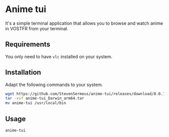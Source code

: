 # Anime tui

It's a simple terminal application that allows you to browse and watch anime in VOSTFR from your terminal.

## Requirements

You only need to have `vlc` installed on your system.

## Installation

Adapt the following commands to your system.

```bash
wget https://github.com/StevenSermeus/anime-tui/releases/download/0.0.1-beta/anime-tui_Darwin_arm64.tar.gz
tar -xvf anime-tui_Darwin_arm64.tar
mv anime-tui /usr/local/bin
```

## Usage

```bash
anime-tui
```
